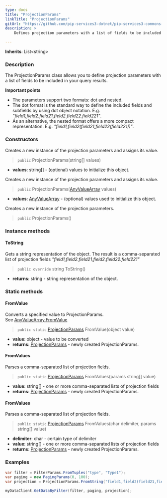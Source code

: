 ```yaml
---
type: docs
title: "ProjectionParams"
linkTitle: "ProjectionParams"
gitUrl: "https://github.com/pip-services3-dotnet/pip-services3-commons-dotnet"
description: > 
    Defines projection parameters with a list of fields to be included in the query results.

---
```


**Inherits**: List\<string\> 

### Description

The ProjectionParams class allows you to define projection parameters with a list of fields to be included in your query results. 

**Important points**

- The parameters support two formats: dot and nested.
- The dot format is the standard way to define the included fields and subfields by using dot object notation. E.g. *"field1,field2.field21,field2.field22.field221"*.
- As an alternative, the nested format offers a more compact representation. E.g. *"field1,field2(field21,field22(field221))"*.

### Constructors
Creates a new instance of the projection parameters and assigns its value.

> `public` ProjectionParams(string[] values)

- **values**: string[] - (optional) values to initialize this object.

Creates a new instance of the projection parameters and assigns its value.

> `public` ProjectionParams([AnyValueArray](../any_value_array) values)

- **values**: [AnyValueArray](../any_value_array) - (optional) values used to initialize this object.


Creates a new instance of the projection parameters.

> `public` ProjectionParams()


### Instance methods

#### ToString
Gets a string representation of the object.
The result is a comma-separated list of projection fields
*"field1,field2.field21,field2.field22.field221"*

> `public override` string ToString()

- **returns**: string - string representation of the object.

### Static methods

#### FromValue
Converts a specified value to ProjectionParams.  
See [AnyValueArray.FromValue](../any_value_array/#fromvalue)

> `public static` [ProjectionParams]() FromValue(object value)

- **value**: object -  value to be converted
- **returns**: [ProjectionParams]() - newly created ProjectionParams.


#### FromValues
Parses a comma-separated list of projection fields.

> `public static` [ProjectionParams]() FromValues(params string[]  value)

- **value**: string[] - one or more comma-separated lists of projection fields
- **returns**: [ProjectionParams]() - newly created ProjectionParams.


#### FromValues
Parses a comma-separated list of projection fields.

> `public static` [ProjectionParams]() FromValues(char delimiter, params string[]  value)

- **delimiter**: char - certain type of delimiter
- **value**: string[] - one or more comma-separated lists of projection fields
- **returns**: [ProjectionParams]() - newly created ProjectionParams.


### Examples

```cs
var filter = FilterParams.FromTuples("type", "Type1");
var paging = new PagingParams(0, 100);
var projection = ProjectionParams.FromString("field1,field2(field21,field22)");

myDataClient.GetDataByFilter(filter, paging, projection);
```
